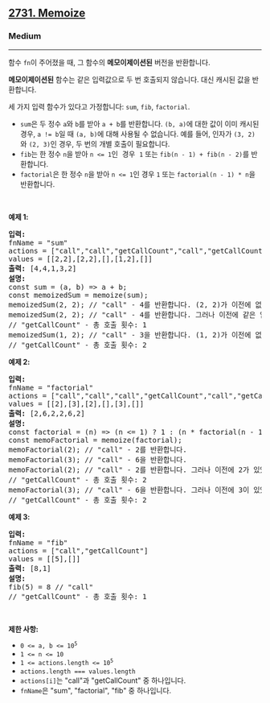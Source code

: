 <h2><a href="https://leetcode.com/problems/memoize">2731. Memoize</a></h2><h3>Medium</h3><hr><p>함수 <code>fn</code>이 주어졌을 때, 그 함수의 <strong>메모이제이션된</strong> 버전을 반환합니다.</p>

<p><strong>메모이제이션된</strong> 함수는 같은 입력값으로 두 번 호출되지 않습니다. 대신 캐시된 값을 반환합니다.</p>

<p>세 가지 입력 함수가 있다고 가정합니다: <code>sum</code>, <code>fib</code>, <code>factorial</code>.</p>

<ul>
	<li><code>sum</code>은 두 정수 <code>a</code>와 <code>b</code>를 받아 <code>a + b</code>를 반환합니다. <code>(b, a)</code>에 대한 값이 이미 캐시된 경우, <code>a != b</code>일 때 <code>(a, b)</code>에 대해 사용될 수 없습니다. 예를 들어, 인자가 <code>(3, 2)</code>와 <code>(2, 3)</code>인 경우, 두 번의 개별 호출이 필요합니다.</li>
	<li><code>fib</code>는 한 정수 <code>n</code>을 받아 <font face="monospace"><code>n &lt;= 1</code>인 경우 <code>1</code></font> 또는 <font face="monospace"><code>fib(n - 1) + fib(n - 2)</code></font>를 반환합니다.</li>
	<li><code>factorial</code>은 한 정수 <code>n</code>을 받아 <code>n &lt;= 1</code>인 경우 <code>1</code> 또는 <code>factorial(n - 1) * n</code>을 반환합니다.</li>
</ul>

<p>&nbsp;</p>
<p><strong class="example">예제 1:</strong></p>

<pre>
<strong>입력:</strong>
fnName = &quot;sum&quot;
actions = [&quot;call&quot;,&quot;call&quot;,&quot;getCallCount&quot;,&quot;call&quot;,&quot;getCallCount&quot;]
values = [[2,2],[2,2],[],[1,2],[]]
<strong>출력:</strong> [4,4,1,3,2]
<strong>설명:</strong>
const sum = (a, b) =&gt; a + b;
const memoizedSum = memoize(sum);
memoizedSum(2, 2); // &quot;call&quot; - 4를 반환합니다. (2, 2)가 이전에 없었기 때문에 sum()이 호출되었습니다.
memoizedSum(2, 2); // &quot;call&quot; - 4를 반환합니다. 그러나 이전에 같은 입력값이 있었기 때문에 sum()은 호출되지 않았습니다.
// &quot;getCallCount&quot; - 총 호출 횟수: 1
memoizedSum(1, 2); // &quot;call&quot; - 3을 반환합니다. (1, 2)가 이전에 없었기 때문에 sum()이 호출되었습니다.
// &quot;getCallCount&quot; - 총 호출 횟수: 2
</pre>

<p><strong class="example">예제 2:</strong></p>

<pre>
<strong>입력:</strong>
fnName = &quot;factorial&quot;
actions = [&quot;call&quot;,&quot;call&quot;,&quot;call&quot;,&quot;getCallCount&quot;,&quot;call&quot;,&quot;getCallCount&quot;]
values = [[2],[3],[2],[],[3],[]]
<strong>출력:</strong> [2,6,2,2,6,2]
<strong>설명:</strong>
const factorial = (n) =&gt; (n &lt;= 1) ? 1 : (n * factorial(n - 1));
const memoFactorial = memoize(factorial);
memoFactorial(2); // &quot;call&quot; - 2를 반환합니다.
memoFactorial(3); // &quot;call&quot; - 6을 반환합니다.
memoFactorial(2); // &quot;call&quot; - 2를 반환합니다. 그러나 이전에 2가 있었기 때문에 factorial은 호출되지 않았습니다.
// &quot;getCallCount&quot; - 총 호출 횟수: 2
memoFactorial(3); // &quot;call&quot; - 6을 반환합니다. 그러나 이전에 3이 있었기 때문에 factorial은 호출되지 않았습니다.
// &quot;getCallCount&quot; - 총 호출 횟수: 2
</pre>

<p><strong class="example">예제 3:</strong></p>

<pre>
<strong>입력:</strong>
fnName = &quot;fib&quot;
actions = [&quot;call&quot;,&quot;getCallCount&quot;]
values = [[5],[]]
<strong>출력:</strong> [8,1]
<strong>설명:</strong>
fib(5) = 8 // &quot;call&quot;
// &quot;getCallCount&quot; - 총 호출 횟수: 1
</pre>

<p>&nbsp;</p>
<p><strong>제한 사항:</strong></p>

<ul>
	<li><code>0 &lt;= a, b &lt;= 10<sup>5</sup></code></li>
	<li><code>1 &lt;= n &lt;= 10</code></li>
	<li><code>1 &lt;= actions.length &lt;= 10<sup>5</sup></code></li>
	<li><code>actions.length === values.length</code></li>
	<li><code>actions[i]</code>는 &quot;call&quot;과 &quot;getCallCount&quot; 중 하나입니다.</li>
	<li><code>fnName</code>은 &quot;sum&quot;, &quot;factorial&quot;, &quot;fib&quot; 중 하나입니다.</li>
</ul>